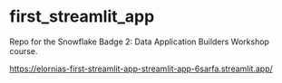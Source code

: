 # first_streamlit_app

Repo for the Snowflake Badge 2: Data Application Builders Workshop course. 

https://elornias-first-streamlit-app-streamlit-app-6sarfa.streamlit.app/
